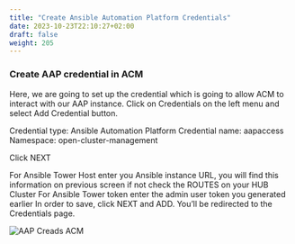 ```yaml
---
title: "Create Ansible Automation Platform Credentials"
date: 2023-10-23T22:10:27+02:00
draft: false
weight: 205
---
```


### Create AAP credential in ACM


Here, we are going to set up the credential which is going to allow ACM to interact with our AAP
instance. Click on Credentials on the left menu and select Add Credential button.

Credential type: Ansible Automation Platform
Credential name: aapaccess
Namespace: open-cluster-management

Click NEXT

For Ansible Tower Host enter you Ansible instance URL, you will find this information on
previous screen if not check the ROUTES on your HUB Cluster
For Ansible Tower token enter the admin user token you generated earlier
In order to save, click NEXT and ADD. You’ll be redirected to the Credentials page.

![AAP Creads ACM](/202_24.png)